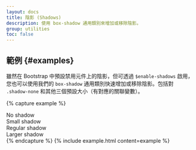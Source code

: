 ```yaml
---
layout: docs
title: 陰影 (Shadows)
description: 使用 box-shadow 通用類別來增加或移除陰影。
group: utilities
toc: false
---
```


## 範例 {#examples}

雖然在 Bootstrap 中預設禁用元件上的陰影，但可透過 `$enable-shadows` 啟用，您也可以使用我們的 `box-shadow` 通用類別快速增加或移除陰影。包括對 `.shadow-none` 和其他三個預設大小（有對應的關聯變數）。

{% capture example %}
<div class="shadow-none p-3 mb-5 bg-light rounded">No shadow</div>
<div class="shadow-sm p-3 mb-5 bg-white rounded">Small shadow</div>
<div class="shadow p-3 mb-5 bg-white rounded">Regular shadow</div>
<div class="shadow-lg p-3 mb-5 bg-white rounded">Larger shadow</div>
{% endcapture %}
{% include example.html content=example %}
